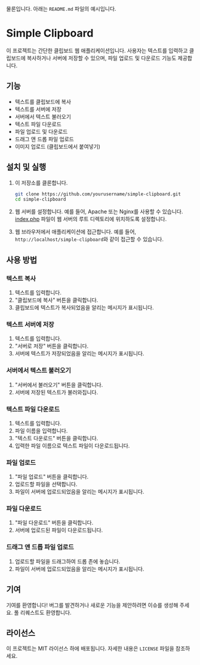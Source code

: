 물론입니다. 아래는 `README.md` 파일의 예시입니다.


# Simple Clipboard

이 프로젝트는 간단한 클립보드 웹 애플리케이션입니다. 사용자는 텍스트를 입력하고 클립보드에 복사하거나 서버에 저장할 수 있으며, 파일 업로드 및 다운로드 기능도 제공합니다.

## 기능

- 텍스트를 클립보드에 복사
- 텍스트를 서버에 저장
- 서버에서 텍스트 불러오기
- 텍스트 파일 다운로드
- 파일 업로드 및 다운로드
- 드래그 앤 드롭 파일 업로드
- 이미지 업로드 (클립보드에서 붙여넣기)

## 설치 및 실행

1. 이 저장소를 클론합니다.

    ```sh
    git clone https://github.com/yourusername/simple-clipboard.git
    cd simple-clipboard
    ```

2. 웹 서버를 설정합니다. 예를 들어, Apache 또는 Nginx를 사용할 수 있습니다. [index.php](http://_vscodecontentref_/0) 파일이 웹 서버의 루트 디렉토리에 위치하도록 설정합니다.

3. 웹 브라우저에서 애플리케이션에 접근합니다. 예를 들어, `http://localhost/simple-clipboard`와 같이 접근할 수 있습니다.

## 사용 방법

### 텍스트 복사

1. 텍스트를 입력합니다.
2. "클립보드에 복사" 버튼을 클릭합니다.
3. 클립보드에 텍스트가 복사되었음을 알리는 메시지가 표시됩니다.

### 텍스트 서버에 저장

1. 텍스트를 입력합니다.
2. "서버로 저장" 버튼을 클릭합니다.
3. 서버에 텍스트가 저장되었음을 알리는 메시지가 표시됩니다.

### 서버에서 텍스트 불러오기

1. "서버에서 불러오기" 버튼을 클릭합니다.
2. 서버에 저장된 텍스트가 불러와집니다.

### 텍스트 파일 다운로드

1. 텍스트를 입력합니다.
2. 파일 이름을 입력합니다.
3. "텍스트 다운로드" 버튼을 클릭합니다.
4. 입력한 파일 이름으로 텍스트 파일이 다운로드됩니다.

### 파일 업로드

1. "파일 업로드" 버튼을 클릭합니다.
2. 업로드할 파일을 선택합니다.
3. 파일이 서버에 업로드되었음을 알리는 메시지가 표시됩니다.

### 파일 다운로드

1. "파일 다운로드" 버튼을 클릭합니다.
2. 서버에 업로드된 파일이 다운로드됩니다.

### 드래그 앤 드롭 파일 업로드

1. 업로드할 파일을 드래그하여 드롭 존에 놓습니다.
2. 파일이 서버에 업로드되었음을 알리는 메시지가 표시됩니다.

## 기여

기여를 환영합니다! 버그를 발견하거나 새로운 기능을 제안하려면 이슈를 생성해 주세요. 풀 리퀘스트도 환영합니다.

## 라이선스

이 프로젝트는 MIT 라이선스 하에 배포됩니다. 자세한 내용은 `LICENSE` 파일을 참조하세요.
